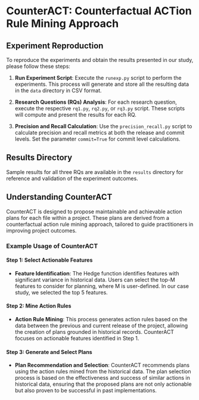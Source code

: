 # CounterACT: Counterfactual ACTion Rule Mining Approach

## Experiment Reproduction

To reproduce the experiments and obtain the results presented in our study, please follow these steps:

1. **Run Experiment Script**: Execute the `runexp.py` script to perform the experiments. This process will generate and store all the resulting data in the `data` directory in CSV format.

2. **Research Questions (RQs) Analysis**: For each research question, execute the respective `rq1.py`, `rq2.py`, or `rq3.py` script. These scripts will compute and present the results for each RQ.

3. **Precision and Recall Calculation**: Use the `precision_recall.py` script to calculate precision and recall metrics at both the release and commit levels. Set the parameter `commit=True` for commit level calculations.

## Results Directory

Sample results for all three RQs are available in the `results` directory for reference and validation of the experiment outcomes.

## Understanding CounterACT

CounterACT is designed to propose maintainable and achievable action plans for each file within a project. These plans are derived from a counterfactual action rule mining approach, tailored to guide practitioners in improving project outcomes.

### Example Usage of CounterACT

#### Step 1: Select Actionable Features

- **Feature Identification**: The Hedge function identifies features with significant variance in historical data. Users can select the top-M features to consider for planning, where M is user-defined. In our case study, we selected the top 5 features.

#### Step 2: Mine Action Rules

- **Action Rule Mining**: This process generates action rules based on the data between the previous and current release of the project, allowing the creation of plans grounded in historical records. CounterACT focuses on actionable features identified in Step 1.

#### Step 3: Generate and Select Plans

- **Plan Recommendation and Selection**: CounterACT recommends plans using the action rules mined from the historical data. The plan selection process is based on the effectiveness and success of similar actions in historical data, ensuring that the proposed plans are not only actionable but also proven to be successful in past implementations.
